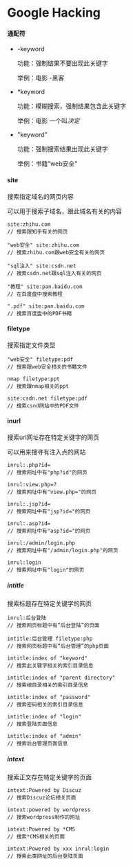 # Google Hacking

#### 通配符

* -keyword

  功能：强制结果不要出现此关键字

  举例：电影 -黑客

* *keyword

  功能：模糊搜索，强制结果包含此关键字

  举例：电影 一个叫*决定*

* "keyword"

  功能：强制搜索结果出现此关键字

  举例：书籍"web安全"



#### site

搜索指定域名的网页内容

可以用于搜索子域名，跟此域名有关的内容

```
site:zhihu.com
// 搜索跟知乎有关的网页

"web安全" site:zhihu.com
// 搜索zhihu.com跟web安全有关的网页

"sql注入" site:csdn.net
// 搜索csdn.net跟sql注入有关的网页

"教程" site:pan.baidu.com
// 在百度盘中搜索教程

".pdf" site:pan.baidu.com
// 搜索百度盘中的PDF书籍
```



#### filetype

搜索指定文件类型

```
"web安全" filetype:pdf
// 搜索跟web安全相关的书籍文件

nmap filetype:ppt
// 搜索跟nmap相关的ppt

site:csdn.net filetype:pdf
// 搜索csnd网站中的PDF文件
```



#### inurl

搜索url网址存在特定关键字的网页

可以用来搜寻有注入点的网站

 ```
inrul:.php?id=
// 搜索网址中有"php?id"的网页

inrul:view.php=?
// 搜索网址中有"view.php="的网页

inrul:.jsp?id=
// 搜索网址中有"jsp?id="的网页

inrul:.asp?id=
// 搜索网址中有"asp?id="的网页

inrul:/admin/login.php
// 搜索网址中有"/admin/login.php"的网页

inrul:login
// 搜索网址中有"login"的网页
 ```



##### intitle

搜索标题存在特定关键字的网页

```
inrul:后台登陆
// 搜索网页标题中有“后台登陆”的页面

intitle:后台管理 filetype:php
// 搜索网页标题中有“后台管理”的php页面

intitle:index of "keyword"
// 搜索此关键字相关的索引目录信息

intitle:index of "parent directory"
// 搜索根目录相关的索引目录信息

intitle:index of "password"
// 搜索密码相关的索引目录信息

intitle:index of "login"
// 搜索登陆页面信息

intitle:index of "admin"
// 搜索后台管理页面信息
```



##### intext

搜索正文存在特定关键字的页面

```
intext:Powered by Discuz
// 搜索Discuz论坛相关页面

intext:powered by wordpress
// 搜索wordpress制作的网址

intext:Powered by *CMS
// 搜索*CMS相关的页面

intext:Powered by xxx inrul:login
// 搜索此类网址的后台登陆页面
```

